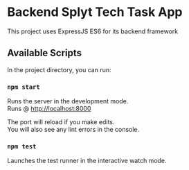 # Backend Splyt Tech Task App

This project uses ExpressJS ES6 for its backend framework

## Available Scripts

In the project directory, you can run:

### `npm start`

Runs the server in the development mode.\
Runs @ [http://localhost:8000](http://localhost:8000)

The port will reload if you make edits.\
You will also see any lint errors in the console.

### `npm test`

Launches the test runner in the interactive watch mode.
